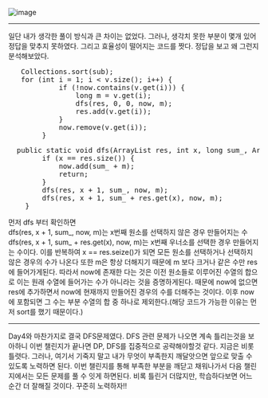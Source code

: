 ![image](https://github.com/user-attachments/assets/a35ca84a-1f79-48ea-a82d-a728611aa39d)

---
일단 내가 생각한 풀이 방식과 큰 차이는 없었다. 그러나, 생각치 못한 부분이 몇개 있어 정답을 맞추지 못하였다. 그리고 효율성이 떨어지는 코드를 짯다. 정답을 보고 왜 그런지 분석해보았다.
<pre>
   Collections.sort(sub);
   for (int i = 1; i < v.size(); i++) {
            if (!now.contains(v.get(i))) {
                long m = v.get(i);
                dfs(res, 0, 0, now, m);
                res.add(v.get(i));
            }
            now.remove(v.get(i));
        }
</pre>
<pre>
  public static void dfs(ArrayList<Long> res, int x, long sum_, ArrayList<Long> now, long m) {
        if (x == res.size()) {
            now.add(sum_ + m);
            return;
        }
        dfs(res, x + 1, sum_, now, m);
        dfs(res, x + 1, sum_ + res.get(x), now, m);
    }
</pre>
먼저 dfs 부터 확인하면  
dfs(res, x + 1, sum_, now, m)는 x번째 원소를 선택하지 않은 경우 만들어지는 수  
dfs(res, x + 1, sum_ + res.get(x), now, m)는 x번째 우너소를 선택한 경우 만들어지는 수이다. 이를 반복하여 x == res.seize()가 되면 모든 원소를 선택하거나 선택하지 않은 경우의 수가 나온다 또한 m은 항상 더해지기 때문에 m 보다 크거나 같은 수만 res에 들어가게된다.
따라서 now에 존재한 다는 것은 이전 원소들로 이루어진 수열의 합으로 이는 원래 수열에 들어가는 수가 아니라는 것을 증명하게된다.
때문에 now에 없으면 res에 추가하면서 now에 현재까지 만들어진 경우의 수를 더해주는 것이다.
이후 now에 포함되면 그 수는 부분 수열의 합 중 하나로 제외한다.(해당 코드가 가능한 이유는 먼저 sort를 했기 때문이다.)


---
Day4와 마찬가지로 결국 DFS문제였다. DFS 관련 문제가 나오면 계속 틀리는것을 보아하니 이번 챌린지가 끝나면 DP, DFS를 집중적으로 공략해야할것 같다. 
지금은 비롯 틀렷다. 그러나, 여기서 기죽지 말고 내가 무엇이 부족한지 깨달앗으면 앞으로 맞출 수 있도록 노력하면 된다. 이번 챌린지를 통해 부족한 부분을 깨닫고 채워나가서 다음 챌린지에서는 모든 문제를 풀 수 잇게 하면된다.
비록 틀린거 더많지만, 학습하다보면 어느 순간 더 잘해질 것이다. 꾸준히 노력하자!!
